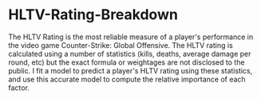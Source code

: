 # HLTV-Rating-Breakdown

The HLTV Rating is the most reliable measure of a player's performance in the video game Counter-Strike: Global Offensive. The HLTV rating is calculated using a number of statistics (kills, deaths, average damage per round, etc) but the exact formula or weightages are not disclosed to the public. I fit a model to predict a player's HLTV rating using these statistics, and use this accurate model to compute the relative importance of each factor. 
